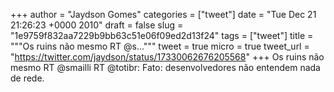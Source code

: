 
+++
author = "Jaydson Gomes"
categories = ["tweet"]
date = "Tue Dec 21 21:26:23 +0000 2010"
draft = false
slug = "1e9759f832aa7229b9bb63c51e06f09ed2d13f24"
tags = ["tweet"]
title = """Os ruins não mesmo  RT @s..."""
tweet = true
micro = true
tweet_url = "https://twitter.com/jaydson/status/17330062676205568"
+++
Os ruins não mesmo  RT @smailli RT @totibr: Fato: desenvolvedores não entendem nada de rede.

